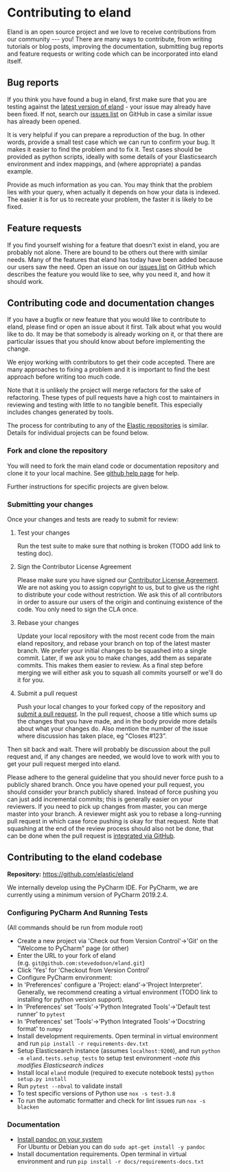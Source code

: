 Contributing to eland
=====================

Eland is an open source project and we love to receive contributions
from our community --- you! There are many ways to contribute, from
writing tutorials or blog posts, improving the documentation, submitting
bug reports and feature requests or writing code which can be
incorporated into eland itself.

Bug reports
-----------

If you think you have found a bug in eland, first make sure that you are
testing against the [latest version of
eland](https://github.com/elastic/eland) - your issue may already have
been fixed. If not, search our [issues
list](https://github.com/elastic/eland/issues) on GitHub in case a
similar issue has already been opened.

It is very helpful if you can prepare a reproduction of the bug. In
other words, provide a small test case which we can run to confirm your
bug. It makes it easier to find the problem and to fix it. Test cases
should be provided as python scripts, ideally with some details of your
Elasticsearch environment and index mappings, and (where appropriate) a
pandas example.

Provide as much information as you can. You may think that the problem
lies with your query, when actually it depends on how your data is
indexed. The easier it is for us to recreate your problem, the faster it
is likely to be fixed.

Feature requests
----------------

If you find yourself wishing for a feature that doesn\'t exist in eland,
you are probably not alone. There are bound to be others out there with
similar needs. Many of the features that eland has today have been added
because our users saw the need. Open an issue on our [issues
list](https://github.com/elastic/eland/issues) on GitHub which describes
the feature you would like to see, why you need it, and how it should
work.

Contributing code and documentation changes
-------------------------------------------

If you have a bugfix or new feature that you would like to contribute to
eland, please find or open an issue about it first. Talk about what you
would like to do. It may be that somebody is already working on it, or
that there are particular issues that you should know about before
implementing the change.

We enjoy working with contributors to get their code accepted. There are
many approaches to fixing a problem and it is important to find the best
approach before writing too much code.

Note that it is unlikely the project will merge refactors for the sake
of refactoring. These types of pull requests have a high cost to
maintainers in reviewing and testing with little to no tangible benefit.
This especially includes changes generated by tools.

The process for contributing to any of the [Elastic
repositories](https://github.com/elastic/) is similar. Details for
individual projects can be found below.

### Fork and clone the repository

You will need to fork the main eland code or documentation repository
and clone it to your local machine. See [github help
page](https://help.github.com/articles/fork-a-repo) for help.

Further instructions for specific projects are given below.

### Submitting your changes

Once your changes and tests are ready to submit for review:

1.  Test your changes

    Run the test suite to make sure that nothing is broken (TODO add
    link to testing doc).

2.  Sign the Contributor License Agreement

    Please make sure you have signed our [Contributor License
    Agreement](https://www.elastic.co/contributor-agreement/). We are
    not asking you to assign copyright to us, but to give us the right
    to distribute your code without restriction. We ask this of all
    contributors in order to assure our users of the origin and
    continuing existence of the code. You only need to sign the CLA
    once.

3.  Rebase your changes

    Update your local repository with the most recent code from the main
    eland repository, and rebase your branch on top of the latest master
    branch. We prefer your initial changes to be squashed into a single
    commit. Later, if we ask you to make changes, add them as separate
    commits. This makes them easier to review. As a final step before
    merging we will either ask you to squash all commits yourself or
    we\'ll do it for you.

4.  Submit a pull request

    Push your local changes to your forked copy of the repository and
    [submit a pull
    request](https://help.github.com/articles/using-pull-requests). In
    the pull request, choose a title which sums up the changes that you
    have made, and in the body provide more details about what your
    changes do. Also mention the number of the issue where discussion
    has taken place, eg "Closes \#123".

Then sit back and wait. There will probably be discussion about the pull
request and, if any changes are needed, we would love to work with you
to get your pull request merged into eland.

Please adhere to the general guideline that you should never force push
to a publicly shared branch. Once you have opened your pull request, you
should consider your branch publicly shared. Instead of force pushing
you can just add incremental commits; this is generally easier on your
reviewers. If you need to pick up changes from master, you can merge
master into your branch. A reviewer might ask you to rebase a
long-running pull request in which case force pushing is okay for that
request. Note that squashing at the end of the review process should
also not be done, that can be done when the pull request is [integrated
via GitHub](https://github.com/blog/2141-squash-your-commits).

Contributing to the eland codebase
----------------------------------

**Repository:** <https://github.com/elastic/eland>

We internally develop using the PyCharm IDE. For PyCharm, we are
currently using a minimum version of PyCharm 2019.2.4.

### Configuring PyCharm And Running Tests

(All commands should be run from module root)

-   Create a new project via \'Check out from Version
    Control\'-\>\'Git\' on the \"Welcome to PyCharm\" page (or other)
-   Enter the URL to your fork of eland
    (e.g. `git@github.com:stevedodson/eland.git`)
-   Click \'Yes\' for \'Checkout from Version Control\'
-   Configure PyCharm environment:
-   In \'Preferences\' configure a \'Project: eland\'-\>\'Project
    Interpreter\'. Generally, we recommend creating a virtual
    environment (TODO link to installing for python version support).
-   In \'Preferences\' set \'Tools\'-\>\'Python Integrated
    Tools\'-\>\'Default test runner\' to `pytest`
-   In \'Preferences\' set \'Tools\'-\>\'Python Integrated
    Tools\'-\>\'Docstring format\' to `numpy`
-   Install development requirements. Open terminal in virtual
    environment and run `pip install -r requirements-dev.txt`
-   Setup Elasticsearch instance (assumes `localhost:9200`), and run
    `python -m eland.tests.setup_tests` to setup test environment -*note
    this modifies Elasticsearch indices*
-   Install local `eland` module (required to execute notebook tests)
    `python setup.py install`
-   Run `pytest --nbval` to validate install
-   To test specific versions of Python use `nox -s test-3.8`
-   To run the automatic formatter and check for lint issues
    run `nox -s blacken`


### Documentation
-   [Install pandoc on your system](https://pandoc.org/installing.html)  
    For Ubuntu or Debian you can do `sudo apt-get install -y pandoc`
-   Install documentation requirements. Open terminal in virtual
    environment and run `pip install -r docs/requirements-docs.txt`

